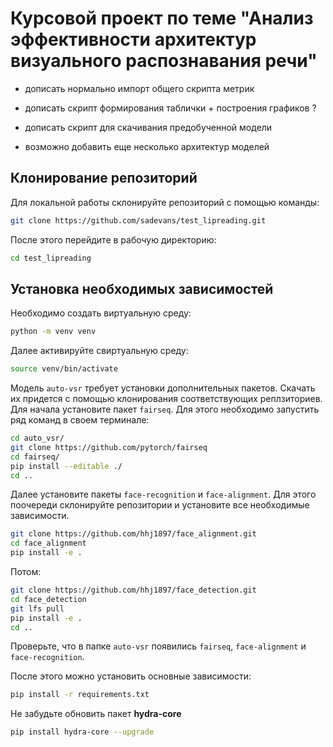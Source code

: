 # Курсовой проект по теме "Анализ эффективности архитектур визуального распознавания речи"

- дописать нормально импорт общего скрипта метрик
- дописать скрипт формирования таблички + построения графиков ?
- дописать скрипт для скачивания предобученной модели

- возможно добавить еще несколько архитектур моделей
## Клонирование репозиторий
Для локальной работы склонируйте репозиторий с помощью команды:
```bash
git clone https://github.com/sadevans/test_lipreading.git
```

После этого перейдите в рабочую директорию:
```bash
cd test_lipreading
```

## Установка необходимых зависимостей
Необходимо создать виртуальную среду:

```bash
python -m venv venv
```

Далее активируйте свиртуальную среду:
```bash
source venv/bin/activate
```

Модель `auto-vsr` требует установки дополнительных пакетов. Скачать их придется с помощью клонирования соответствующих реплзиториев.
Для начала установите пакет `fairseq`. Для этого необходимо запустить ряд команд в своем терминале:
```bash
cd auto_vsr/
git clone https://github.com/pytorch/fairseq
cd fairseq/
pip install --editable ./
cd ..
```

Далее установите пакеты `face-recognition` и `face-alignment`.
Для этого поочереди склонируйте репозитории и установите все необходимые зависимости.
```bash
git clone https://github.com/hhj1897/face_alignment.git
cd face_alignment
pip install -e .
```
Потом:
```bash
git clone https://github.com/hhj1897/face_detection.git
cd face_detection
git lfs pull
pip install -e .
cd ..
```
Проверьте, что в папке `auto-vsr` появились `fairseq`, `face-alignment` и `face-recognition`.

После этого можно установить основные зависимости:
```bash
pip install -r requirements.txt
```

Не забудьте обновить пакет **hydra-core**
```bash
pip install hydra-core --upgrade
```
